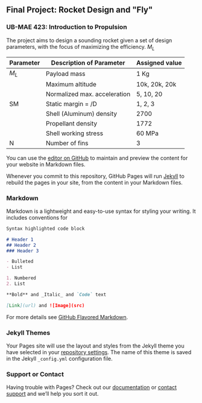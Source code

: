 ## Final Project: Rocket Design and "Fly"
### UB-MAE 423: Introduction to Propulsion


The project aims to design a sounding rocket given a set of design parameters, with the focus of maximizing the efficiency. $`M_L`$

|    Parameter    |    Description of Parameter        |    Assigned value    |
|-----------------|------------------------------------|----------------------|
|     $`M_L`$       |    Payload mass                    |    1 Kg              |
|                 |    Maximum altitude                |    10k, 20k, 20k     |
|                 |    Normalized max. acceleration    |    5, 10, 20         |
|    SM           |    Static margin =   /D            |    1, 2, 3           |
|                 |    Shell (Aluminum) density        |    2700              |
|                 |    Propellant density              |    1772              |
|                 |    Shell working stress            |    60 MPa            |
|    N            |    Number of fins                  |    3                 |

You can use the [editor on GitHub](https://github.com/K-ayesha/Rocket_Design_Class_Project/edit/master/README.md) to maintain and preview the content for your website in Markdown files.

Whenever you commit to this repository, GitHub Pages will run [Jekyll](https://jekyllrb.com/) to rebuild the pages in your site, from the content in your Markdown files.

### Markdown

Markdown is a lightweight and easy-to-use syntax for styling your writing. It includes conventions for

```markdown
Syntax highlighted code block

# Header 1
## Header 2
### Header 3

- Bulleted
- List

1. Numbered
2. List

**Bold** and _Italic_ and `Code` text

[Link](url) and ![Image](src)
```

For more details see [GitHub Flavored Markdown](https://guides.github.com/features/mastering-markdown/).

### Jekyll Themes

Your Pages site will use the layout and styles from the Jekyll theme you have selected in your [repository settings](https://github.com/K-ayesha/Rocket_Design_Class_Project/settings). The name of this theme is saved in the Jekyll `_config.yml` configuration file.

### Support or Contact

Having trouble with Pages? Check out our [documentation](https://help.github.com/categories/github-pages-basics/) or [contact support](https://github.com/contact) and we’ll help you sort it out.

